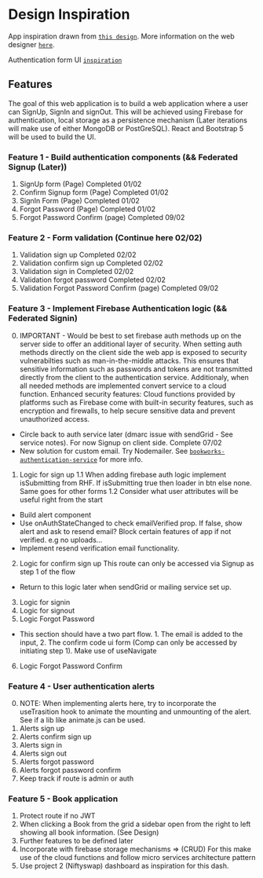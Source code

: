# Design Inspiration

App inspiration drawn from [`this design`](https://dribbble.com/shots/7234710-Book-Reviews-Website#).
More information on the web designer [`here`](https://dribbble.com/Tubik).

Authentication form UI [`inspiration`](https://dribbble.com/shots/19338138-Log-in-page-Untitled-UI) 

## Features 

The goal of this web application is to build a web application where a user can SignUp, SignIn and signOut. This will be achieved using Firebase for authentication, local storage as a persistence mechanism (Later iterations will make use of either MongoDB or PostGreSQL). React and Bootstrap 5 will be used to build the UI. 

### Feature 1 - Build authentication components (&& Federated Signup (Later))
1. SignUp form (Page) Completed 01/02
2. Confirm Signup form (Page) Completed 01/02
3. SignIn Form (Page) Completed 01/02
4. Forgot Password (Page) Completed 01/02
5. Forgot Password Confirm (page) Completed 09/02

### Feature 2 - Form validation (Continue here 02/02)
1. Validation sign up Completed 02/02
2. Validation confirm sign up Completed 02/02
3. Validation sign in Completed 02/02
4. Validation forgot password Completed 02/02
5. Validation Forgot Password Confirm (page) Completed 09/02

### Feature 3 - Implement Firebase Authentication logic (&& Federated Signin)
0. IMPORTANT - Would be best to set firebase auth methods up on the server side to offer an additional layer of security. When setting auth methods directly on the client side the web app is exposed to security vulnerabilties such as man-in-the-middle attacks. This ensures that sensitive information such as passwords and tokens are not transmitted directly from the client to the authentication service.
Additionaly, when all needed methods are implemented convert service to a cloud function. Enhanced security features: Cloud functions provided by platforms such as Firebase come with built-in security features, such as encryption and firewalls, to help secure sensitive data and prevent unauthorized access.
- Circle back to auth service later (dmarc issue with sendGrid - See service notes). For now Signup on client side. Complete 07/02
- New solution for custom email. Try Nodemailer. See [`bookworks-authentication-service`](https://github.com/HughesSeanKyle/bookworks-authentication-service) for more info. 



1. Logic for sign up
1.1 When adding firebase auth logic implement isSubmitting from RHF. If isSubmitting true then loader in btn else none. Same goes for other forms 
1.2 Consider what user attributes will be useful right from the start 
- Build alert component 
- Use onAuthStateChanged to check emailVerified prop. If false, show alert and ask to resend email? Block certain features of app if not verified. e.g no uploads... 
- Implement resend verification email functionality.  
2. Logic for confirm sign up
This route can only be accessed via Signup as step 1 of the flow
- Return to this logic later when sendGrid or mailing service set up.

3. Logic for signin 
4. Logic for signout
5. Logic Forgot Password 
- This section should have a two part flow. 1. The email is added to the input, 2. The confirm code ui form (Comp can only be accessed by initiating step 1). Make use of useNavigate
6. Logic Forgot Password Confirm 


### Feature 4 - User authentication alerts 
0. NOTE: When implementing alerts here, try to incorporate the useTrasition hook to animate the mounting and unmounting of the alert. See if a lib like animate.js can be used. 
1. Alerts sign up
2. Alerts confirm sign up
3. Alerts sign in
4. Alerts sign out
5. Alerts forgot password
5. Alerts forgot password confirm
6. Keep track if route is admin or auth

### Feature 5 - Book application 
1. Protect route if no JWT
2. When clicking a Book from the grid a sidebar open from the right to left showing all book information. (See Design) 
3. Further features to be defined later
4. Incorporate with firebase storage mechanisms => (CRUD)
For this make use of the cloud functions and follow micro services architecture pattern 
5. Use project 2 (Niftyswap) dashboard as inspiration for this dash. 

